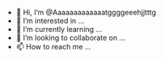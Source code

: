 - 👋 Hi, I’m @Aaaaaaaaaaaaatggggeeehjjtttg
- 👀 I’m interested in ...
- 🌱 I’m currently learning ...
- 💞️ I’m looking to collaborate on ...
- 📫 How to reach me ...

<!---
Aaaaaaaaaaaaatggggeeehjjtttg/Aaaaaaaaaaaaatggggeeehjjtttg is a ✨ special ✨ repository because its `README.md` (this file) appears on your GitHub profile.
You can click the Preview link to take a look at your changes.
--->
